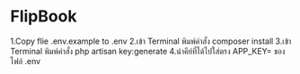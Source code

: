# FlipBook
 
1.Copy flie .env.example to .env
2.เข้า Terminal พิมพ์คำสั่ง composer install
3.เข้า Terminal พิมพ์คำสั่ง php artisan key:generate
4.นำคีย์ที่ได้ไปใส่ตรง APP_KEY= ของไฟล์ .env
